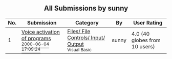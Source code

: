 ﻿<div align="center">

## All Submissions by sunny

</div>

No.  | Submission | Category | By   | User Rating
---- | ---------- | -------- | ---- | -----------
1 | [Voice activation of programs<br /><sup>2000-06-04 17:09:24</sup>](https://github.com/Planet-Source-Code/sunny-voice-activation-of-programs__1-8682) | [Files/ File Controls/ Input/ Output<br /><sup>Visual Basic</sup>](../ByCategory/files-file-controls-input-output__1-3.md) | sunny | 4.0 (40 globes from 10 users)
